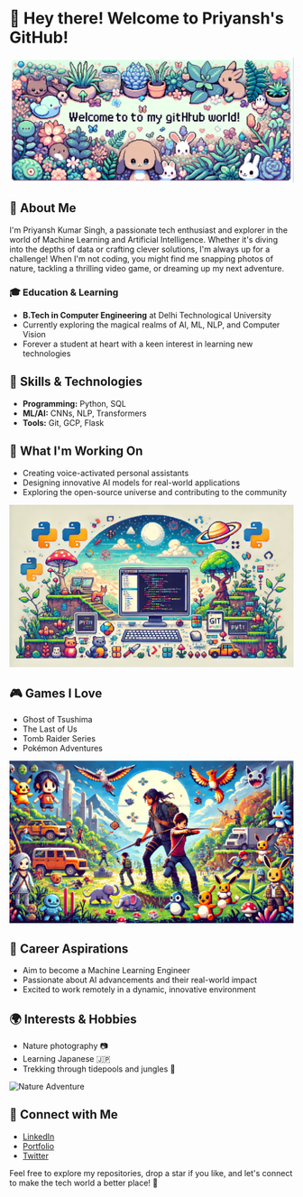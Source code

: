 # 👋 Hey there! Welcome to Priyansh's GitHub!

![Welcome Banner](https://raw.githubusercontent.com/Nik-code/nik-code/main/github-banner.png)

## 🌟 About Me

I'm Priyansh Kumar Singh, a passionate tech enthusiast and explorer in the world of Machine Learning and Artificial Intelligence. Whether it's diving into the depths of data or crafting clever solutions, I'm always up for a challenge! When I'm not coding, you might find me snapping photos of nature, tackling a thrilling video game, or dreaming up my next adventure.

### 🎓 Education & Learning

- **B.Tech in Computer Engineering** at Delhi Technological University
- Currently exploring the magical realms of AI, ML, NLP, and Computer Vision
- Forever a student at heart with a keen interest in learning new technologies

## 🚀 Skills & Technologies

- **Programming:** Python, SQL
- **ML/AI:** CNNs, NLP, Transformers
- **Tools:** Git, GCP, Flask

## 🌈 What I'm Working On

- Creating voice-activated personal assistants
- Designing innovative AI models for real-world applications
- Exploring the open-source universe and contributing to the community

![Coding Fun](https://github.com/Nik-code/nik-code/blob/main/coding-banner.png?raw=true)

## 🎮 Games I Love

- Ghost of Tsushima
- The Last of Us
- Tomb Raider Series
- Pokémon Adventures

![Gaming Adventures](https://github.com/Nik-code/nik-code/blob/main/gaming-banner.png?raw=true)

## 💼 Career Aspirations

- Aim to become a Machine Learning Engineer
- Passionate about AI advancements and their real-world impact
- Excited to work remotely in a dynamic, innovative environment

## 🌍 Interests & Hobbies

- Nature photography 📷
- Learning Japanese 🇯🇵
- Trekking through tidepools and jungles 🌿

![Nature Adventure](https://via.placeholder.com/400x200.png?text=Explore+Nature)

## 🔗 Connect with Me

- [LinkedIn](https://www.linkedin.com/in/priyansh-nik)
- [Portfolio](https://priyanshnik.com)
- [Twitter](https://twitter.com/priyanshnik)

Feel free to explore my repositories, drop a star if you like, and let's connect to make the tech world a better place! 🌟
